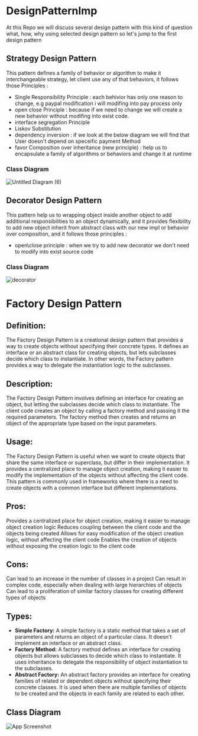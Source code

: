 # DesignPatternImp
At this Repo we will discuss several design pattern with this kind of question what, how, why using selected design pattern so let's jump to the first design pattern 

## Strategy Design Pattern
  This pattern defines a family of behavior or algorithm to make it interchangeable strategy, let client use any of that behaviors, it follows those Principles :
  - Single Responsibility Principle : each behivior has only one reason to change, e.g paypal modification i will modifing into pay process only  
  - open close Principle : because if we need to change we will create a new behavior without modifing into exist code.
  - interface segregation Principle
  - Liskov Substitution
  - dependency inversion : if we look at the below diagram we will find that User doesn't depend on speceific payment Method 
  - favor Composition over inheritance (new principle) : help us to encapsulate a family of algorithms or behaviors and change it at runtime
  
  ### Class Diagram
  ![Untitled Diagram (6)](https://user-images.githubusercontent.com/62193989/221428559-1537e81e-4a8e-499a-8f5e-2d25bde78de8.jpg)

## Decorator Design Pattern
  This pattern help us to wrapping object inside another object to add additional responsibilities to an object
  dynamically, and it provides flexibility to add new object inherit from abstract class with our new impl or behavior
  over composition, and it follows those principles : 
  - open\close principle : when we try to add new decorator we don't need to modify into exist source code

### Class Diagram
  
  ![decorator](https://user-images.githubusercontent.com/62193989/222762257-9c3fcdb0-6c8c-4087-bba9-0057cfb110e0.jpg)

# Factory Design Pattern

## Definition:
The Factory Design Pattern is a creational design pattern that provides a way to create objects without specifying their concrete types. It defines an interface or an abstract class for creating objects, but lets subclasses decide which class to instantiate. In other words, the Factory pattern provides a way to delegate the instantiation logic to the subclasses.

## Description:
The Factory Design Pattern involves defining an interface for creating an object, but letting the subclasses decide which class to instantiate. The client code creates an object by calling a factory method and passing it the required parameters. The factory method then creates and returns an object of the appropriate type based on the input parameters.

## Usage:
The Factory Design Pattern is useful when we want to create objects that share the same interface or superclass, but differ in their implementation. It provides a centralized place to manage object creation, making it easier to modify the implementation of the objects without affecting the client code. This pattern is commonly used in frameworks where there is a need to create objects with a common interface but different implementations.

## Pros:

Provides a centralized place for object creation, making it easier to manage object creation logic
Reduces coupling between the client code and the objects being created
Allows for easy modification of the object creation logic, without affecting the client code
Enables the creation of objects without exposing the creation logic to the client code

## Cons:

Can lead to an increase in the number of classes in a project
Can result in complex code, especially when dealing with large hierarchies of objects
Can lead to a proliferation of similar factory classes for creating different types of objects

## Types:

- **Simple Factory:** A simple factory is a static method that takes a set of parameters and returns an object of a particular class. It doesn't implement an interface or an abstract class.
- **Factory Method:** A factory method defines an interface for creating objects but allows subclasses to decide which class to instantiate. It uses inheritance to delegate the responsibility of object instantiation to the subclasses.
- **Abstract Factory:** An abstract factory provides an interface for creating families of related or dependent objects without specifying their concrete classes. It is used when there are multiple families of objects to be created and the objects in each family are related to each other.


## Class Diagram

![App Screenshot](https://via.placeholder.com/468x300?text=App+Screenshot+Here)